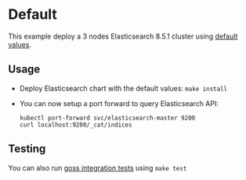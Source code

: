 # Default

This example deploy a 3 nodes Elasticsearch 8.5.1 cluster using
[default values][].


## Usage

* Deploy Elasticsearch chart with the default values: `make install`

* You can now setup a port forward to query Elasticsearch API:

  ```
  kubectl port-forward svc/elasticsearch-master 9200
  curl localhost:9200/_cat/indices
  ```


## Testing

You can also run [goss integration tests][] using `make test`


[goss integration tests]: https://github.com/elastic/helm-charts/tree/7.16/elasticsearch/examples/default/test/goss.yaml
[default values]: https://github.com/elastic/helm-charts/tree/7.16/elasticsearch/values.yaml
